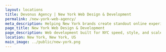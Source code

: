 ```yaml
---
layout: locations
title: Devonus Agency | New York Web Design & Development
permalink: /new-york-web-agency/
meta_description: Helping New York brands create standout online experiences.
page_title: New York Web Design & Development
page_description: Web development built for NYC speed, style, and scale.
location: New York, New York, US
main_image: ../public/new-york.png
---
```

